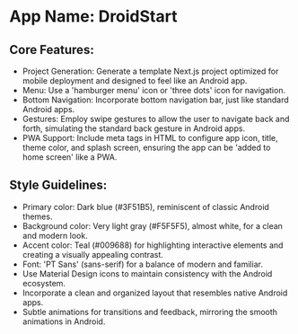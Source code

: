 # **App Name**: DroidStart

## Core Features:

- Project Generation: Generate a template Next.js project optimized for mobile deployment and designed to feel like an Android app.
- Menu: Use a 'hamburger menu' icon or 'three dots' icon for navigation.
- Bottom Navigation: Incorporate bottom navigation bar, just like standard Android apps.
- Gestures: Employ swipe gestures to allow the user to navigate back and forth, simulating the standard back gesture in Android apps.
- PWA Support: Include meta tags in HTML <head> to configure app icon, title, theme color, and splash screen, ensuring the app can be 'added to home screen' like a PWA.

## Style Guidelines:

- Primary color: Dark blue (#3F51B5), reminiscent of classic Android themes.
- Background color: Very light gray (#F5F5F5), almost white, for a clean and modern look.
- Accent color: Teal (#009688) for highlighting interactive elements and creating a visually appealing contrast.
- Font: 'PT Sans' (sans-serif) for a balance of modern and familiar.
- Use Material Design icons to maintain consistency with the Android ecosystem.
- Incorporate a clean and organized layout that resembles native Android apps.
- Subtle animations for transitions and feedback, mirroring the smooth animations in Android.